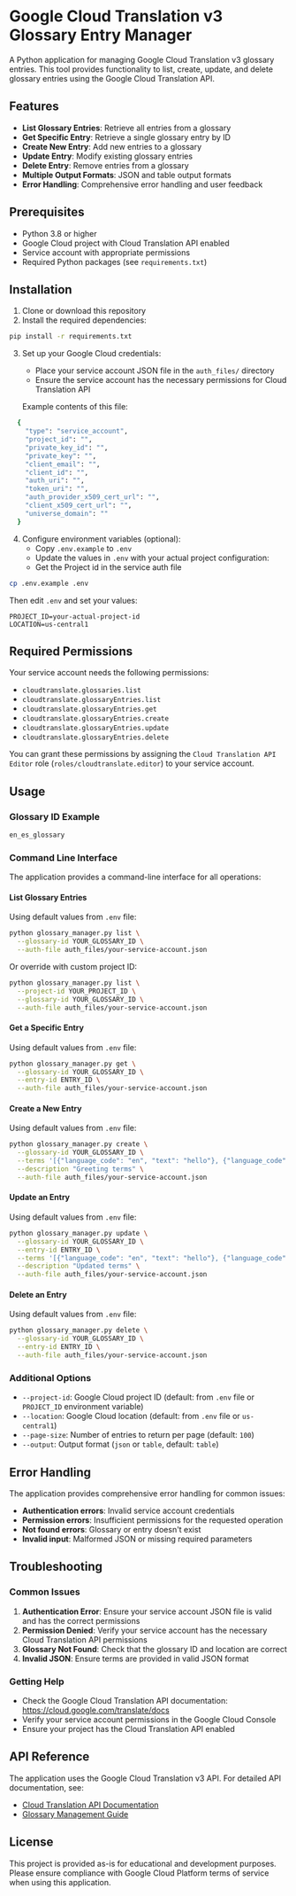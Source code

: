 # Google Cloud Translation v3 Glossary Entry Manager

A Python application for managing Google Cloud Translation v3 glossary entries. This tool provides functionality to list, create, update, and delete glossary entries using the Google Cloud Translation API.

## Features

- **List Glossary Entries**: Retrieve all entries from a glossary
- **Get Specific Entry**: Retrieve a single glossary entry by ID
- **Create New Entry**: Add new entries to a glossary
- **Update Entry**: Modify existing glossary entries
- **Delete Entry**: Remove entries from a glossary
- **Multiple Output Formats**: JSON and table output formats
- **Error Handling**: Comprehensive error handling and user feedback

## Prerequisites

- Python 3.8 or higher
- Google Cloud project with Cloud Translation API enabled
- Service account with appropriate permissions
- Required Python packages (see `requirements.txt`)

## Installation

1. Clone or download this repository
2. Install the required dependencies:

```bash
pip install -r requirements.txt
```

3. Set up your Google Cloud credentials:
   - Place your service account JSON file in the `auth_files/` directory
   - Ensure the service account has the necessary permissions for Cloud Translation API

   Example contents of this file:

```bash
  {
    "type": "service_account",
    "project_id": "",
    "private_key_id": "",
    "private_key": "",
    "client_email": "",
    "client_id": "",
    "auth_uri": "",
    "token_uri": "",
    "auth_provider_x509_cert_url": "",
    "client_x509_cert_url": "",
    "universe_domain": ""
  }
```

4. Configure environment variables (optional):
   - Copy `.env.example` to `.env`
   - Update the values in `.env` with your actual project configuration:
   - Get the Project id in the service auth file

```bash
cp .env.example .env
```

Then edit `.env` and set your values:

```env
PROJECT_ID=your-actual-project-id
LOCATION=us-central1
```

## Required Permissions

Your service account needs the following permissions:

- `cloudtranslate.glossaries.list`
- `cloudtranslate.glossaryEntries.list`
- `cloudtranslate.glossaryEntries.get`
- `cloudtranslate.glossaryEntries.create`
- `cloudtranslate.glossaryEntries.update`
- `cloudtranslate.glossaryEntries.delete`

You can grant these permissions by assigning the `Cloud Translation API Editor` role (`roles/cloudtranslate.editor`) to your service account.

## Usage

### Glossary ID Example

```bash
en_es_glossary
```

### Command Line Interface

The application provides a command-line interface for all operations:

#### List Glossary Entries

Using default values from `.env` file:

```bash
python glossary_manager.py list \
  --glossary-id YOUR_GLOSSARY_ID \
  --auth-file auth_files/your-service-account.json
```

Or override with custom project ID:

```bash
python glossary_manager.py list \
  --project-id YOUR_PROJECT_ID \
  --glossary-id YOUR_GLOSSARY_ID \
  --auth-file auth_files/your-service-account.json
```

#### Get a Specific Entry

Using default values from `.env` file:

```bash
python glossary_manager.py get \
  --glossary-id YOUR_GLOSSARY_ID \
  --entry-id ENTRY_ID \
  --auth-file auth_files/your-service-account.json
```

#### Create a New Entry

Using default values from `.env` file:

```bash
python glossary_manager.py create \
  --glossary-id YOUR_GLOSSARY_ID \
  --terms '[{"language_code": "en", "text": "hello"}, {"language_code": "es", "text": "hola"}]' \
  --description "Greeting terms" \
  --auth-file auth_files/your-service-account.json
```

#### Update an Entry

Using default values from `.env` file:

```bash
python glossary_manager.py update \
  --glossary-id YOUR_GLOSSARY_ID \
  --entry-id ENTRY_ID \
  --terms '[{"language_code": "en", "text": "hello"}, {"language_code": "es", "text": "hola"}]' \
  --description "Updated terms" \
  --auth-file auth_files/your-service-account.json
```

#### Delete an Entry

Using default values from `.env` file:

```bash
python glossary_manager.py delete \
  --glossary-id YOUR_GLOSSARY_ID \
  --entry-id ENTRY_ID \
  --auth-file auth_files/your-service-account.json
```

### Additional Options

- `--project-id`: Google Cloud project ID (default: from `.env` file or `PROJECT_ID` environment variable)
- `--location`: Google Cloud location (default: from `.env` file or `us-central1`)
- `--page-size`: Number of entries to return per page (default: `100`)
- `--output`: Output format (`json` or `table`, default: `table`)

## Error Handling

The application provides comprehensive error handling for common issues:

- **Authentication errors**: Invalid service account credentials
- **Permission errors**: Insufficient permissions for the requested operation
- **Not found errors**: Glossary or entry doesn't exist
- **Invalid input**: Malformed JSON or missing required parameters

## Troubleshooting

### Common Issues

1. **Authentication Error**: Ensure your service account JSON file is valid and has the correct permissions
2. **Permission Denied**: Verify your service account has the necessary Cloud Translation API permissions
3. **Glossary Not Found**: Check that the glossary ID and location are correct
4. **Invalid JSON**: Ensure terms are provided in valid JSON format

### Getting Help

- Check the Google Cloud Translation API documentation: <https://cloud.google.com/translate/docs>
- Verify your service account permissions in the Google Cloud Console
- Ensure your project has the Cloud Translation API enabled

## API Reference

The application uses the Google Cloud Translation v3 API. For detailed API documentation, see:

- [Cloud Translation API Documentation](https://cloud.google.com/translate/docs)
- [Glossary Management Guide](https://cloud.google.com/translate/docs/advanced/glossary)

## License

This project is provided as-is for educational and development purposes. Please ensure compliance with Google Cloud Platform terms of service when using this application.
